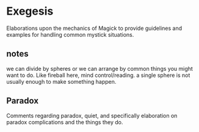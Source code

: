 # Exegesis

  Elaborations upon the mechanics of Magick to provide guidelines and examples for handling common mystick situations.

## notes

  we can divide by spheres or we can arrange by common things you might want to do. Like fireball here, mind control/reading. a single sphere is not usually enough to make something happen.

## Paradox

  Comments regarding paradox, quiet, and specifically elaboration on paradox complications and the things they do. 